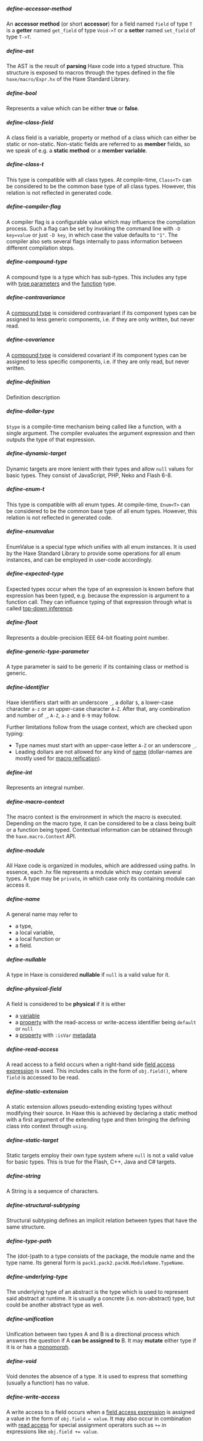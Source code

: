 ##### define-accessor-method
An **accessor method** (or short **accessor**) for a field named `field` of type `T` is a **getter** named `get_field` of type `Void->T` or a **setter** named `set_field` of type `T->T`.

##### define-ast
The AST is the result of **parsing** Haxe code into a typed structure. This structure is exposed to macros through the types defined in the file `haxe/macro/Expr.hx` of the Haxe Standard Library.

##### define-bool
Represents a value which can be either **true** or **false**.

##### define-class-field
A class field is a variable, property or method of a class which can either be static or non-static. Non-static fields are referred to as **member** fields, so we speak of e.g. a **static method** or a **member variable**.

##### define-class-t
This type is compatible with all class types. At compile-time, `Class<T>` can be considered to be the common base type of all class types. However, this relation is not reflected in generated code.

##### define-compiler-flag
A compiler flag is a configurable value which may influence the compilation process. Such a flag can be set by invoking the command line with `-D key=value` or just `-D key`, in which case the value defaults to `"1"`. The compiler also sets several flags internally to pass information between different compilation steps.

##### define-compound-type
A compound type is a type which has sub-types. This includes any type with [type parameters](type-system-type-parameters.md) and the [function](types-function.md) type.

##### define-contravariance
A [compound type](dictionary.md#compound-type) is considered contravariant if its component types can be assigned to less generic components, i.e. if they are only written, but never read.

##### define-covariance
A [compound type](dictionary.md#compound-type) is considered covariant if its component types can be assigned to less specific components, i.e. if they are only read, but never written.

##### define-definition
Definition description

##### define-dollar-type
`$type` is a compile-time mechanism being called like a function, with a single argument. The compiler evaluates the argument expression and then outputs the type of that expression.

##### define-dynamic-target
Dynamic targets are more lenient with their types and allow `null` values for basic types. They consist of JavaScript, PHP, Neko and Flash 6-8.

##### define-enum-t
This type is compatible with all enum types. At compile-time, `Enum<T>` can be considered to be the common base type of all enum types. However, this relation is not reflected in generated code.

##### define-enumvalue
EnumValue is a special type which unifies with all enum instances. It is used by the Haxe Standard Library to provide some operations for all enum instances, and can be employed in user-code accordingly.

##### define-expected-type
Expected types occur when the type of an expression is known before that expression has been typed, e.g. because the expression is argument to a function call. They can influence typing of that expression through what is called [top-down inference](type-system-top-down-inference.md).

##### define-float
Represents a double-precision IEEE 64-bit floating point number.

##### define-generic-type-parameter
A type parameter is said to be generic if its containing class or method is generic.

##### define-identifier
Haxe identifiers start with an underscore `_`, a dollar `$`, a lower-case character `a-z` or an upper-case character `A-Z`. After that, any combination and number of `_`, `A-Z`, `a-z` and `0-9` may follow.

Further limitations follow from the usage context, which are checked upon typing:


* Type names must start with an upper-case letter `A-Z` or an underscore `_`.
* Leading dollars are not allowed for any kind of [name](dictionary.md#name) (dollar-names are mostly used for [macro reification](macro-reification.md)).



##### define-int
Represents an integral number.

##### define-macro-context
The macro context is the environment in which the macro is executed. Depending on the macro type, it can be considered to be a class being built or a function being typed. Contextual information can be obtained through the `haxe.macro.Context` API.

##### define-module
All Haxe code is organized in modules, which are addressed using paths. In essence, each .hx file represents a module which may contain several types. A type may be `private`, in which case only its containing module can access it.

##### define-name
A general name may refer to


* a type,
* a local variable,
* a local function or
* a field.



##### define-nullable
A type in Haxe is considered **nullable** if `null` is a valid value for it.

##### define-physical-field
A field is considered to be **physical** if it is either


* a [variable](class-field-variable.md)
* a [property](class-field-property.md) with the read-access or write-access identifier being `default` or `null`
* a [property](class-field-property.md) with `:isVar` [metadata](lf-metadata.md)




##### define-read-access
A read access to a field occurs when a right-hand side [field access expression](expression-field-access.md) is used. This includes calls in the form of `obj.field()`, where `field` is accessed to be read.

##### define-static-extension
A static extension allows pseudo-extending existing types without modifying their source. In Haxe this is achieved by declaring a static method with a first argument of the extending type and then bringing the defining class into context through `using`.

##### define-static-target
Static targets employ their own type system where `null` is not a valid value for basic types. This is true for the Flash, C++, Java and C# targets.

##### define-string
A String is a sequence of characters.

##### define-structural-subtyping
Structural subtyping defines an implicit relation between types that have the same structure.

##### define-type-path
The (dot-)path to a type consists of the package, the module name and the type name. Its general form is `pack1.pack2.packN.ModuleName.TypeName`.

##### define-underlying-type
The underlying type of an abstract is the type which is used to represent said abstract at runtime. It is usually a concrete (i.e. non-abstract) type, but could be another abstract type as well.

##### define-unification
Unification between two types A and B is a directional process which answers the question if A **can be assigned to** B. It may **mutate** either type if it is or has a [monomorph](types-monomorph.md).

##### define-void
Void denotes the absence of a type. It is used to express that something (usually a function) has no value.

##### define-write-access
A write access to a field occurs when a [field access expression](expression-field-access.md) is assigned a value in the form of `obj.field = value`. It may also occur in combination with [read access](dictionary.md#read-access) for special assignment operators such as `+=` in expressions like `obj.field += value`.